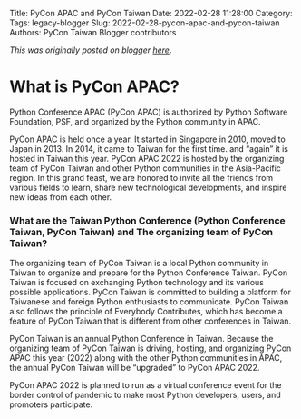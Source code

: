 Title: PyCon APAC and PyCon Taiwan
Date: 2022-02-28 11:28:00
Category:
Tags: legacy-blogger
Slug: 2022-02-28-pycon-apac-and-pycon-taiwan
Authors: PyCon Taiwan Blogger contributors

*This was originally posted on blogger [here](https://pycontw.blogspot.com/2022/02/pycon-apac-and-pycon-taiwan.html)*.

<!--more-->

What is PyCon APAC?
===================

Python Conference APAC (PyCon APAC) is authorized by Python Software Foundation, PSF, and organized by the Python community in APAC.


PyCon APAC is held once a year. It started in Singapore in 2010, moved to Japan in 2013. In 2014, it came to Taiwan for the first time. and “again”  it is hosted in Taiwan this year. PyCon APAC 2022 is hosted by the organizing team of PyCon Taiwan and other Python communities in the Asia-Pacific region. In this grand feast, we are honored to invite all the friends from various fields to learn, share new technological developments, and inspire new ideas from each other.


### What are the Taiwan Python Conference (Python Conference Taiwan, PyCon Taiwan) and The organizing team of PyCon Taiwan?


The organizing team of PyCon Taiwan is a local Python community in Taiwan to organize and prepare for the Python Conference Taiwan. PyCon Taiwan is focused on exchanging Python technology and its various possible applications. PyCon Taiwan is committed to building a platform for Taiwanese and foreign Python enthusiasts to communicate. PyCon Taiwan also follows the principle of Everybody Contributes, which has become a feature of PyCon Taiwan that is different from other conferences in Taiwan.


PyCon Taiwan is an annual Python Conference in Taiwan. Because the organizing team of PyCon Taiwan is driving, hosting, and organizing PyCon APAC this year (2022) along with the other Python communities in APAC, the annual PyCon Taiwan will be “upgraded” to PyCon APAC 2022.


PyCon APAC 2022 is planned to run as a virtual conference event for the border control of pandemic to make most Python developers, users, and promoters participate.
